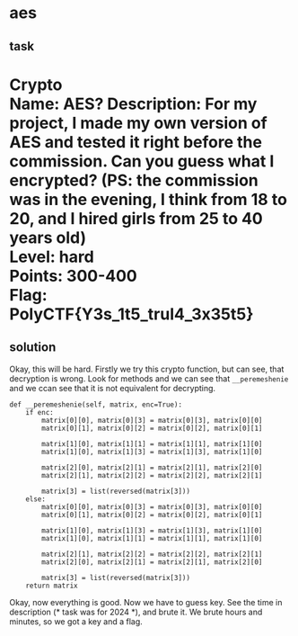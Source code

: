# aes

## task
Crypto<br>
Name: AES?
Description: For my project, I made my own version of AES and tested it right before the commission. Can you guess what I encrypted? (PS: the commission was in the evening, I think from 18 to 20, and I hired girls from 25 to 40 years old)<br>
Level: hard<br>
Points: 300-400<br>
Flag: PolyCTF{Y3s_1t5_trul4_3x35t5}<br>
==========
## solution
Okay, this will be hard. Firstly we try this crypto function, but can see, that decryption is wrong. Look for methods and we can see that ```__peremeshenie``` and we ccan see that it is not equivalent for decrypting.<br>
```
def __peremeshenie(self, matrix, enc=True):
    if enc:
        matrix[0][0], matrix[0][3] = matrix[0][3], matrix[0][0]
        matrix[0][1], matrix[0][2] = matrix[0][2], matrix[0][1]
    
        matrix[1][0], matrix[1][1] = matrix[1][1], matrix[1][0]
        matrix[1][0], matrix[1][3] = matrix[1][3], matrix[1][0]
    
        matrix[2][0], matrix[2][1] = matrix[2][1], matrix[2][0]
        matrix[2][1], matrix[2][2] = matrix[2][2], matrix[2][1]
    
        matrix[3] = list(reversed(matrix[3]))
    else:
        matrix[0][0], matrix[0][3] = matrix[0][3], matrix[0][0]
        matrix[0][1], matrix[0][2] = matrix[0][2], matrix[0][1]
        
        matrix[1][0], matrix[1][3] = matrix[1][3], matrix[1][0]
        matrix[1][0], matrix[1][1] = matrix[1][1], matrix[1][0]
    
        matrix[2][1], matrix[2][2] = matrix[2][2], matrix[2][1]
        matrix[2][0], matrix[2][1] = matrix[2][1], matrix[2][0]
        
        matrix[3] = list(reversed(matrix[3]))
    return matrix
```
Okay, now everything is good. Now we have to guess key. See the time in description (* task was for 2024 *), and brute it. We brute hours and minutes, so we got a key and a flag.
